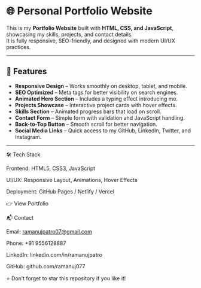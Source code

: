 # 🌐 Personal Portfolio Website

This is my **Portfolio Website** built with **HTML, CSS, and JavaScript**, showcasing my skills, projects, and contact details.  
It is fully responsive, SEO-friendly, and designed with modern UI/UX practices.

---

## 🚀 Features

- **Responsive Design** – Works smoothly on desktop, tablet, and mobile.  
- **SEO Optimized** – Meta tags for better visibility on search engines.  
- **Animated Hero Section** – Includes a typing effect introducing me.  
- **Projects Showcase** – Interactive project cards with hover effects.  
- **Skills Section** – Animated progress bars that load on scroll.  
- **Contact Form** – Simple form with validation and JavaScript handling.  
- **Back-to-Top Button** – Smooth scroll for better navigation.  
- **Social Media Links** – Quick access to my GitHub, LinkedIn, Twitter, and Instagram.  

---


🛠️ Tech Stack

Frontend: HTML5, CSS3, JavaScript

UI/UX: Responsive Layout, Animations, Hover Effects

Deployment: GitHub Pages / Netlify / Vercel



👉 View Portfolio

📬 Contact

Email: ramanujpatro07@gmail.com

Phone: +91 9556128887

LinkedIn: linkedin.com/in/ramanujpatro

GitHub: github.com/ramanuj077

⭐ Don’t forget to star this repository if you like it!
